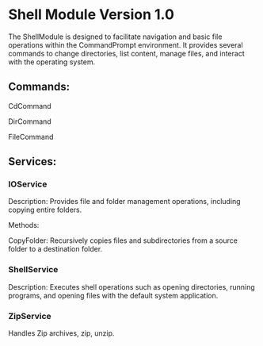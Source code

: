 # Shell Module Version 1.0
The ShellModule is designed to facilitate navigation and basic file operations within the CommandPrompt environment. It provides several commands to change directories, list content, manage files, and interact with the operating system.

## Commands:

CdCommand

DirCommand

FileCommand

## Services:

### IOService

Description: Provides file and folder management operations, including copying entire folders.

Methods:

CopyFolder: Recursively copies files and subdirectories from a source folder to a destination folder.

### ShellService
Description: Executes shell operations such as opening directories, running programs, and opening files with the default system application.

### ZipService
Handles Zip archives, zip, unzip.